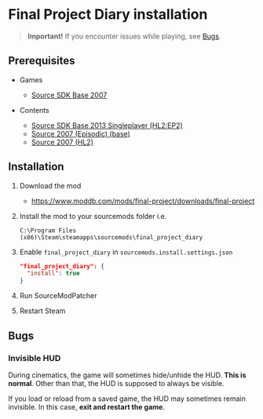 # Final Project Diary installation

> **Important!** If you encounter issues while playing, see [Bugs](#bugs).

## Prerequisites

- Games
  - [Source SDK Base 2007](../../../game-installation/game-installation/source-sdk-base-2007.md)

- Contents
  - [Source SDK Base 2013 Singleplayer (HL2:EP2)](../../../SourceContentInstaller/v0/content-installation/source-sdk-base-2013-singleplayer.md#hl2ep2-content)
  - [Source 2007 (Episodic) (base)](../../../SourceContentInstaller/v0/content-installation/source-2007.md#episodic-base-content)
  - [Source 2007 (HL2)](../../../SourceContentInstaller/v0/content-installation/source-2007.md#hl2-content)

## Installation

1. Download the mod

   - <https://www.moddb.com/mods/final-project/downloads/final-project>

2. Install the mod to your sourcemods folder i.e.

   ```text
   C:\Program Files (x86)\Steam\steamapps\sourcemods\final_project_diary
   ```

3. Enable `final_project_diary` in `sourcemods.install.settings.json`

   ```json
   "final_project_diary": {
     "install": true
   }
   ```

4. Run SourceModPatcher
5. Restart Steam

## Bugs

### Invisible HUD

During cinematics, the game will sometimes hide/unhide the HUD. **This is normal**. Other than that, the HUD is supposed to always be visible.

If you load or reload from a saved game, the HUD may sometimes remain invisible. In this case, **exit and restart the game**.
